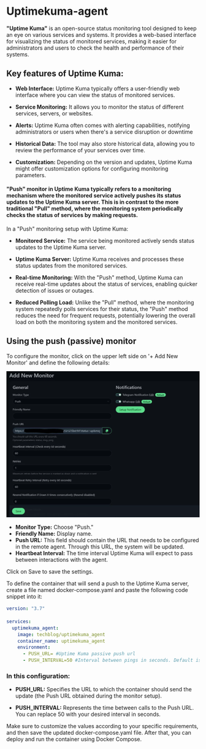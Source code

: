 # Uptimekuma-agent
**"Uptime Kuma"** is an open-source status monitoring tool designed to keep an eye on various services and systems. It provides a web-based interface for visualizing the status of monitored services, making it easier for administrators and users to check the health and performance of their systems.

## Key features of Uptime Kuma:

* **Web Interface:** Uptime Kuma typically offers a user-friendly web interface where you can view the status of monitored services.

* **Service Monitoring:** It allows you to monitor the status of different services, servers, or websites.

* **Alerts:** Uptime Kuma often comes with alerting capabilities, notifying administrators or users when there's a service disruption or downtime

* **Historical Data:** The tool may also store historical data, allowing you to review the performance of your services over time.

* **Customization:** Depending on the version and updates, Uptime Kuma might offer customization options for configuring monitoring parameters.


#### "Push" monitor in Uptime Kuma typically refers to a monitoring mechanism where the monitored service actively pushes its status updates to the Uptime Kuma server. This is in contrast to the more traditional "Pull" method, where the monitoring system periodically checks the status of services by making requests.

In a "Push" monitoring setup with Uptime Kuma:

* **Monitored Service:** The service being monitored actively sends status updates to the Uptime Kuma server.

* **Uptime Kuma Server:** Uptime Kuma receives and processes these status updates from the monitored services.

* **Real-time Monitoring:** With the "Push" method, Uptime Kuma can receive real-time updates about the status of services, enabling quicker detection of issues or outages.

* **Reduced Polling Load:** Unlike the "Pull" method, where the monitoring system repeatedly polls services for their status, the "Push" method reduces the need for frequent requests, potentially lowering the overall load on both the monitoring system and the monitored services.

## Using the push (passive) monitor
To configure the monitor, click on the upper left side on '+ Add New Monitor' and define the following details:

![Push monitor](screenshots/push.png)

* **Monitor Type:** Choose "Push."
* **Friendly Name:** Display name.
* **Push URL:** This field should contain the URL that needs to be configured in the remote agent. Through this URL, the system will be updated.
* **Heartbeat Interval:** The time interval Uptime Kuma will expect to pass between interactions with the agent.

Click on Save to save the settings.

To define the container that will send a push to the Uptime Kuma server, create a file named docker-compose.yaml and paste the following code snippet into it:

```yaml
version: "3.7"

services:
  uptimekuma_agent:
    image: techblog/uptimekuma_agent
    container_name: uptimekuma_agent
    environment:
      - PUSH_URL= #Uptime Kuma passive push url
      - PUSH_INTERVAL=50 #Interval between pings in seconds. Default is set to 50 seconds.
```

### In this configuration:

* **PUSH_URL:** Specifies the URL to which the container should send the update (the Push URL obtained during the monitor setup).

* **PUSH_INTERVAL:** Represents the time between calls to the Push URL. You can replace 50 with your desired interval in seconds.

Make sure to customize the values according to your specific requirements, and then save the updated docker-compose.yaml file. After that, you can deploy and run the container using Docker Compose.





